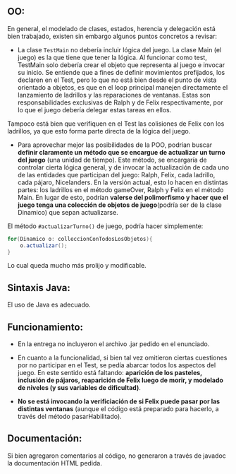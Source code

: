 ## OO:

En general, el modelado de clases, estados, herencia y delegación está bien trabajado, existen sin embargo algunos puntos concretos a revisar:

- La clase `TestMain` no debería incluir lógica del juego.  La clase Main (el juego) es la que tiene que tener la lógica. Al funcionar como test, TestMain solo debería crear el objeto que representa al juego e invocar su inicio. Se entiende que a fines de definir movimientos prefijados, los declaren en el Test, pero lo que no está bien desde el punto de vista orientado a objetos, es que en el loop principal manejen directamente el lanzamiento de ladrillos y las reparaciones de ventanas. Estas son responsabilidades exclusivas de Ralph y de Felix respectivamente, por lo que el juego debería delegar estas tareas en ellos.

Tampoco está bien que verifiquen en el Test las colisiones de Felix con los ladrillos, ya que esto forma parte directa de la lógica del juego.

- Para aprovechar mejor las posibilidades de la POO, podrían buscar **definir claramente un método que se encargue de actualizar un turno del juego** (una unidad de tiempo). Este método, se encargaría de controlar cierta lógica general, y de invocar la actualización de cada uno de las entidades que participan del juego: Ralph, Felix, cada ladrillo, cada pájaro, Nicelanders. En la versión actual, esto lo hacen en distintas partes: los ladrillos en el método gameOver, Ralph y Felix en el método Main. En lugar de esto, podrían **valerse del polimorfismo y hacer que el juego tenga una colección de objetos de juego**(podría ser de la clase Dinamico) que sepan actualizarse.

El método `#actualizarTurno()` de juego, podría hacer simplemente:
```java
for(Dinamico o: colleccionConTodosLosObjetos){
    o.actualizar();
}
```
Lo cual queda mucho más prolijo y modificable.

## Sintaxis Java:

El uso de Java es adecuado.

## Funcionamiento:

- En la entrega no incluyeron el archivo .jar pedido en el enunciado.

- En cuanto a la funcionalidad, si bien tal vez omitieron ciertas cuestiones por no participar en el Test, se pedía abarcar todos los aspectos del juego. En este sentido está faltando: **aparición de los pasteles, inclusión de pájaros, reaparición de Felix luego de morir, y modelado de niveles (y sus variables de dificultad)**.

- **No se está invocando la verificiación de si Felix puede pasar por las distintas ventanas** (aunque el código está preparado para hacerlo, a través del método pasarHabilitado).

## Documentación:

Si bien agregaron comentarios al código, no generaron a través de javadoc la documentación HTML pedida.
